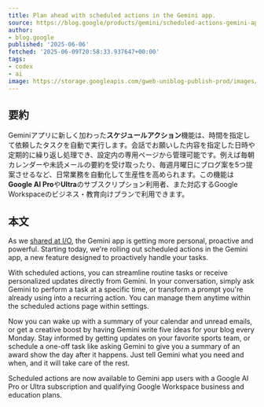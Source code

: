 ```yaml
---
title: Plan ahead with scheduled actions in the Gemini app.
source: https://blog.google/products/gemini/scheduled-actions-gemini-app/
author:
- blog.google
published: '2025-06-06'
fetched: '2025-06-09T20:58:33.937647+00:00'
tags:
- codex
- ai
image: https://storage.googleapis.com/gweb-uniblog-publish-prod/images/Gemini_SS.max-1440x810.png
---
```


## 要約

Geminiアプリに新しく加わった**スケジュールアクション**機能は、時間を指定して依頼したタスクを自動で実行します。会話でお願いした内容を指定した日時や定期的に繰り返し処理でき、設定内の専用ページから管理可能です。例えば毎朝カレンダーや未読メールの要約を受け取ったり、毎週月曜日にブログ案を5つ提案させるなど、日常業務を自動化して生産性を高められます。この機能は**Google AI Pro**や**Ultra**のサブスクリプション利用者、また対応するGoogle Workspaceのビジネス・教育向けプランで利用できます。

## 本文

As we [shared at I/O](https://blog.google/products/gemini/gemini-app-updates-io-2025/#gemini-live), the Gemini app is getting more personal, proactive and powerful. Starting today, we're rolling out scheduled actions in the Gemini app, a new feature designed to proactively handle your tasks.

With scheduled actions, you can streamline routine tasks or receive personalized updates directly from Gemini. In your conversation, simply ask Gemini to perform a task at a specific time, or transform a prompt you're already using into a recurring action. You can manage them anytime within the scheduled actions page within settings.

Now you can wake up with a summary of your calendar and unread emails, or get a creative boost by having Gemini write five ideas for your blog every Monday. Stay informed by getting updates on your favorite sports team, or schedule a one-off task like asking Gemini to give you a summary of an award show the day after it happens. Just tell Gemini what you need and when, and it will take care of the rest.

Scheduled actions are now available to Gemini app users with a Google AI Pro or Ultra subscription and qualifying Google Workspace business and education plans.
